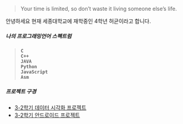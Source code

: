 > Your time is limited, so don’t waste it living someone else’s life.

안녕하세요 현재 세종대학교에 재학중인 4학년 허균이라고 합니다.

##### 나의 프로그래밍언어 스펙트럼

> **`C`**  
> **`C++`**  
> **`JAVA`**  
> **`Python`**  
> **`JavaScript`**  
> **`Asm`**

##### 프로젝트 구경

- [3-2학기 데이터 시각화 프로젝트][1]
- [3-2학기 안드로이드 프로젝트][2]

[1]: https://kyun2da.github.io/DataVisualization/
[2]: https://github.com/kouym7979/Wewo

